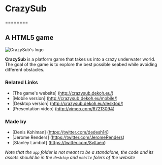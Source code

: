 # CrazySub
========
## A HTML5 game

 ![CrazySub's logo](http://crazysub.dekoh.eu/images/heade.png)


**CrazySub** is a platform game that takes us into a crazy underwater world. The goal of the game is to explore the best possible seabed while avoiding different obstacles.


### Related Links

* [The game's website] (http://crazysub.dekoh.eu/)
* [Mobile version] (http://crazysub.dekoh.eu/mobile/)
* [Desktop version] (http://crazysub.dekoh.eu/desktop/)
* [Presentation video] (http://vimeo.com/87213094)



### Made by

* [Denis Kohlman] (https://twitter.com/dedesh14)
* [Jerome Renders] (https://twitter.com/JeromeRenders)
* [Stanley Lambot] (https://twitter.com/Syltaen)



*Note that the `app` folder is not meant to be a standalone, the code and its assets should be in the `desktop` and `mobile` folers of the website*
